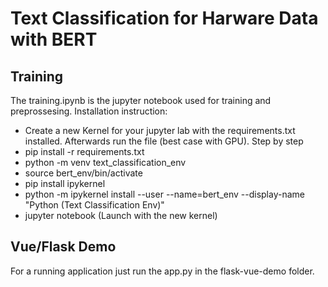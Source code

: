 # Text Classification for Harware Data with BERT
## Training
The training.ipynb is the jupyter notebook used for training and preprossesing. Installation instruction:
- Create a new Kernel for your jupyter lab with the requirements.txt installed. Afterwards run the file (best case with GPU).
Step by step
- pip install -r requirements.txt
- python -m venv text_classification_env
- source bert_env/bin/activate
- pip install ipykernel
- python -m ipykernel install --user --name=bert_env --display-name "Python (Text Classification Env)"
- jupyter notebook (Launch with the new kernel)
## Vue/Flask Demo
For a running application just run the app.py in the flask-vue-demo folder.

